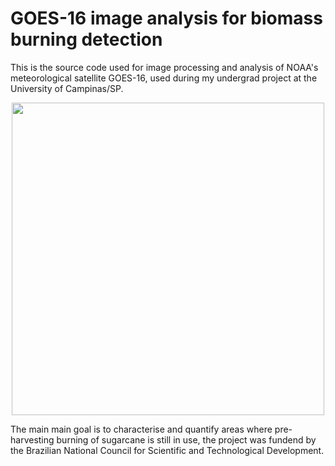 # GOES-16 image analysis for biomass burning detection

This is the source code used for image processing and analysis of NOAA's meteorological satellite GOES-16, used during my undergrad project at the University of Campinas/SP.

<p align="center">
  <img width="500" src="https://github.com/wesleysatelis/GOES-16-image-analysis-for-biomass-burning-detection/blob/master/areas-plantio.png">
</p>

The main main goal is to characterise and quantify areas where pre-harvesting burning of sugarcane is still in use, the project was fundend by the Brazilian National Council for Scientific and Technological Development.
